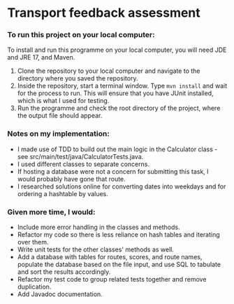 # Transport feedback assessment

### To run this project on your local computer:
To install and run this programme on your local computer, you will need JDE and JRE 17, and Maven.
1. Clone the repository to your local computer and navigate to the directory where you saved the repository.
3. Inside the repository, start a terminal window. Type `mvn install` and wait for the process to run. This will ensure that you have JUnit installed, which is what I used for testing.
5. Run the programme and check the root directory of the project, where the output file should appear.

### Notes on my implementation:
* I made use of TDD to build out the main logic in the Calculator class - see src/main/test/java/CalculatorTests.java.
* I used different classes to separate concerns.
* If hosting a database were not a concern for submitting this task, I would probably have gone that route.
* I researched solutions online for converting dates into weekdays and for ordering a hashtable by values.

### Given more time, I would:
* Include more error handling in the classes and methods.
* Refactor my code so there is less reliance on hash tables and iterating over them.
* Write unit tests for the other classes' methods as well.
* Add a database with tables for routes, scores, and route names, populate the database based on the file input, and use SQL to tabulate and sort the results accordingly.
* Refactor my test code to group related tests together and remove duplication.
* Add Javadoc documentation.